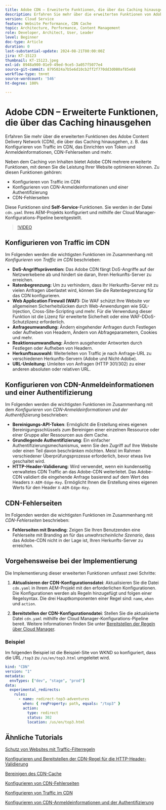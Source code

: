 ```yaml
---
title: Adobe CDN – Erweiterte Funktionen, die über das Caching hinausgehen
description: Erfahren Sie mehr über die erweiterten Funktionen von Adobe CDN, die über das Caching hinausgehen, wie z. B. das Konfigurieren von Traffic im CDN, das Einrichten von Token und Anmeldedaten, CDN-Fehlerseiten und mehr.
version: Cloud Service
feature: Website Performance, CDN Cache
topic: Architecture, Performance, Content Management
role: Developer, Architect, User, Leader
level: Beginner
doc-type: Article
duration: 0
last-substantial-update: 2024-08-21T00:00:00Z
jira: KT-15123
thumbnail: KT-15123.jpeg
exl-id: 8948a900-01e9-49ed-9ce5-3a057f5077e4
source-git-commit: 8795024a7b5e6d10cb2ff2f770dd3d080af85e68
workflow-type: tm+mt
source-wordcount: '546'
ht-degree: 100%

---
```


# Adobe CDN – Erweiterte Funktionen, die über das Caching hinausgehen

Erfahren Sie mehr über die erweiterten Funktionen des Adobe Content Delivery Network (CDN), die über das Caching hinausgehen, z. B. das Konfigurieren von Traffic im CDN, das Einrichten von Token und Anmeldeinformationen, CDN-Fehlerseiten und mehr.

Neben dem Caching von Inhalten bietet Adobe CDN mehrere erweiterte Funktionen, mit denen Sie die Leistung Ihrer Website optimieren können. Zu diesen Funktionen gehören:

- Konfigurieren von Traffic im CDN
- Konfigurieren von CDN-Anmeldeinformationen und einer Authentifizierung
- CDN-Fehlerseiten

Diese Funktionen sind **Self-Service**-Funktionen. Sie werden in der Datei `cdn.yaml` Ihres AEM-Projekts konfiguriert und mithilfe der Cloud Manager-Konfigurations-Pipeline bereitgestellt.

>[!VIDEO](https://video.tv.adobe.com/v/3433104?quality=12&learn=on)

## Konfigurieren von Traffic im CDN

Im Folgenden werden die wichtigsten Funktionen im Zusammenhang mit _Konfigurieren von Traffic im CDN_ beschrieben:

- **DoS-Angriffsprävention:** Das Adobe CDN fängt DoS-Angriffe auf der Netzwerkebene ab und hindert sie daran, Ihren Herkunfts-Server zu erreichen.
- **Ratenbegrenzung:** Um zu verhindern, dass Ihr Herkunfts-Server mit zu vielen Anfragen überlastet wird, können Sie die Ratenbegrenzung für das CDN konfigurieren.
- **Web Application Firewall (WAF):** Die WAF schützt Ihre Website vor allgemeinen Sicherheitslücken durch Web-Anwendungen wie SQL-Injection, Cross-Site-Scripting und mehr. Für die Verwendung dieser Funktion ist die Lizenz für erweiterte Sicherheit oder eine WAF-DDoS-Schutzlizenz erforderlich.
- **Anfrageumwandlung:** Ändern eingehender Anfragen durch Festlegen oder Aufheben von Headern, Ändern von Abfrageparametern, Cookies und mehr.
- **Reaktionsumwandlung:** Ändern ausgehender Antworten durch Festlegen oder Aufheben von Headern.
- **Herkunftsauswahl:** Weiterleiten von Traffic je nach Anfrage-URL zu verschiedenen Herkunfts-Servern (Adobe und Nicht-Adobe).
- **URL-Umleitung:** Umleiten von Anfragen (HTTP 301/302) zu einer anderen absoluten oder relativen URL.

## Konfigurieren von CDN-Anmeldeinformationen und einer Authentifizierung

Im Folgenden werden die wichtigsten Funktionen im Zusammenhang mit dem _Konfigurieren von CDN-Anmeldeinformationen und der Authentifizierung_ beschrieben:

- **Bereinigungs-API-Token**: Ermöglicht die Erstellung eines eigenen Bereinigungsschlüssels zum Bereinigen einer einzelnen Ressource oder einer Gruppe aller Ressourcen aus dem Cache.
- **Grundlegende Authentifizierung**: Ein einfacher Authentifizierungsmechanismus, wenn Sie den Zugriff auf Ihre Website oder einen Teil davon beschränken möchten. Meist im Rahmen verschiedener Überprüfungsprozesse erforderlich, bevor etwas live geschaltet wird.
- **HTTP-Header-Validierung**: Wird verwendet, wenn ein kundenseitig verwaltetes CDN Traffic an das Adobe-CDN weiterleitet. Das Adobe-CDN validiert die eingehende Anfrage basierend auf dem Wert des Headers `X-AEM-Edge-Key`. Ermöglicht Ihnen die Erstellung eines eigenen Werts für den Header `X-AEM-Edge-Key`.

## CDN-Fehlerseiten

Im Folgenden werden die wichtigsten Funktionen im Zusammenhang mit _CDN-Fehlerseiten_ beschrieben:

- **Fehlerseiten mit Branding**: Zeigen Sie Ihren Benutzenden eine Fehlerseite mit Branding an für das _unwahrscheinliche Szenario_, dass das Adobe-CDN nicht in der Lage ist, Ihren Herkunfts-Server zu erreichen.

## Vorgehensweise bei der Implementierung

Die Implementierung dieser erweiterten Funktionen umfasst zwei Schritte:

1. **Aktualisieren der CDN-Konfigurationsdatei**: Aktualisieren Sie die Datei `cdn.yaml` in Ihrem AEM-Projekt mit den erforderlichen Konfigurationen. Die Konfigurationen werden als Regeln hinzugefügt und folgen einer Regelsyntax. Die drei Hauptkomponenten einer Regel sind: `name`, `when` und `action`.

2. **Bereitstellen der CDN-Konfigurationsdatei**: Stellen Sie die aktualisierte Datei `cdn.yaml` mithilfe der Cloud Manager-Konfigurations-Pipeline bereit. Weitere Informationen finden Sie unter [Bereitstellen der Regeln über Cloud Manager](https://experienceleague.adobe.com/de/docs/experience-manager-learn/cloud-service/security/traffic-filter-and-waf-rules/how-to-setup#deploy-rules-through-cloud-manager).

### Beispiel

Im folgenden Beispiel ist die Beispiel-Site von WKND so konfiguriert, dass die URL `/top3` zu `/us/en/top3.html` umgeleitet wird.

```yaml
kind: "CDN"
version: "1"
metadata:
  envTypes: ["dev", "stage", "prod"]
data:
  experimental_redirects:
    rules:
      - name: redirect-top3-adventures
        when: { reqProperty: path, equals: "/top3" }
        action:
          type: redirect
          status: 302
          location: /us/en/top3.html
```

## Ähnliche Tutorials

[Schutz von Websites mit Traffic-Filterregeln](https://experienceleague.adobe.com/de/docs/experience-manager-learn/cloud-service/security/traffic-filter-and-waf-rules/overview)

[Konfigurieren und Bereitstellen der CDN-Regel für die HTTP-Header-Validierung](https://experienceleague.adobe.com/de/docs/experience-manager-learn/cloud-service/content-delivery/custom-domain-names-with-customer-managed-cdn#configure-and-deploy-http-header-validation-cdn-rule)

[Bereinigen des CDN-Cache](https://experienceleague.adobe.com/de/docs/experience-manager-learn/cloud-service/caching/how-to/purge-cache)

[Konfigurieren von CDN-Fehlerseiten](https://experienceleague.adobe.com/de/docs/experience-manager-learn/cloud-service/content-delivery/custom-error-pages#cdn-error-pages)

[Konfigurieren von Traffic im CDN](https://experienceleague.adobe.com/de/docs/experience-manager-cloud-service/content/implementing/content-delivery/cdn-configuring-traffic#client-side-redirectors)

[Konfigurieren von CDN-Anmeldeinformationen und der Authentifizierung](https://experienceleague.adobe.com/de/docs/experience-manager-cloud-service/content/implementing/content-delivery/cdn-credentials-authentication)

